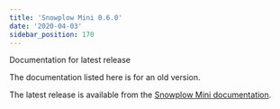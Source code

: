 ```yaml
---
title: 'Snowplow Mini 0.6.0'
date: '2020-04-03'
sidebar_position: 170
---
```


Documentation for latest release

The documentation listed here is for an old version.

The latest release is available from the [Snowplow Mini documentation](/docs/pipeline-components-and-applications/snowplow-mini/index.md).
